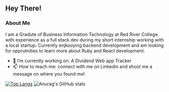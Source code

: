 ## Hey There!
### About Me
I am a Gradute of Business Information Technology at Red River College. with experience as a full stack dev during my short internship working with a local startup. Currently enjkooying backend development and am looking for opprutnities to learn more about Ruby and React development.

- 🔭 I’m currently working on: A Dividend Web app Tracker
- 📫 How to reach me: connect with me on Linkedin and shoot me a message on where you found me! 

[![Top Langs](https://github-readme-stats.vercel.app/api/top-langs/?username=samuelferrer21&show_icons=true&theme=radical)](https://github.com/anuraghazra/github-readme-stats)
![Anurag's GitHub stats](https://github-readme-stats.vercel.app/api?username=samuelferrer21&show_icons=true&theme=radical)
